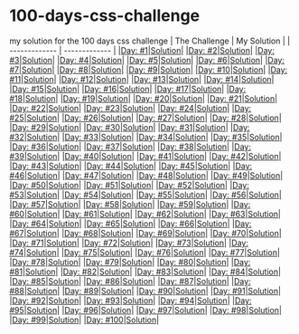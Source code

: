 # 100-days-css-challenge
my solution for the 100 days css challenge
| The Challenge   | My Solution |
| ------------- | ------------- |
    |[Day: #1](https://100dayscss/days/1/)|[Solution]()|
|[Day: #2](https://100dayscss/days/2/)|[Solution]()|
|[Day: #3](https://100dayscss/days/3/)|[Solution]()|
|[Day: #4](https://100dayscss/days/4/)|[Solution]()|
|[Day: #5](https://100dayscss/days/5/)|[Solution]()|
|[Day: #6](https://100dayscss/days/6/)|[Solution]()|
|[Day: #7](https://100dayscss/days/7/)|[Solution]()|
|[Day: #8](https://100dayscss/days/8/)|[Solution]()|
|[Day: #9](https://100dayscss/days/9/)|[Solution]()|
|[Day: #10](https://100dayscss/days/10/)|[Solution]()|
|[Day: #11](https://100dayscss/days/11/)|[Solution]()|
|[Day: #12](https://100dayscss/days/12/)|[Solution]()|
|[Day: #13](https://100dayscss/days/13/)|[Solution]()|
|[Day: #14](https://100dayscss/days/14/)|[Solution]()|
|[Day: #15](https://100dayscss/days/15/)|[Solution]()|
|[Day: #16](https://100dayscss/days/16/)|[Solution]()|
|[Day: #17](https://100dayscss/days/17/)|[Solution]()|
|[Day: #18](https://100dayscss/days/18/)|[Solution]()|
|[Day: #19](https://100dayscss/days/19/)|[Solution]()|
|[Day: #20](https://100dayscss/days/20/)|[Solution]()|
|[Day: #21](https://100dayscss/days/21/)|[Solution]()|
|[Day: #22](https://100dayscss/days/22/)|[Solution]()|
|[Day: #23](https://100dayscss/days/23/)|[Solution]()|
|[Day: #24](https://100dayscss/days/24/)|[Solution]()|
|[Day: #25](https://100dayscss/days/25/)|[Solution]()|
|[Day: #26](https://100dayscss/days/26/)|[Solution]()|
|[Day: #27](https://100dayscss/days/27/)|[Solution]()|
|[Day: #28](https://100dayscss/days/28/)|[Solution]()|
|[Day: #29](https://100dayscss/days/29/)|[Solution]()|
|[Day: #30](https://100dayscss/days/30/)|[Solution]()|
|[Day: #31](https://100dayscss/days/31/)|[Solution]()|
|[Day: #32](https://100dayscss/days/32/)|[Solution]()|
|[Day: #33](https://100dayscss/days/33/)|[Solution]()|
|[Day: #34](https://100dayscss/days/34/)|[Solution]()|
|[Day: #35](https://100dayscss/days/35/)|[Solution]()|
|[Day: #36](https://100dayscss/days/36/)|[Solution]()|
|[Day: #37](https://100dayscss/days/37/)|[Solution]()|
|[Day: #38](https://100dayscss/days/38/)|[Solution]()|
|[Day: #39](https://100dayscss/days/39/)|[Solution]()|
|[Day: #40](https://100dayscss/days/40/)|[Solution]()|
|[Day: #41](https://100dayscss/days/41/)|[Solution]()|
|[Day: #42](https://100dayscss/days/42/)|[Solution]()|
|[Day: #43](https://100dayscss/days/43/)|[Solution]()|
|[Day: #44](https://100dayscss/days/44/)|[Solution]()|
|[Day: #45](https://100dayscss/days/45/)|[Solution]()|
|[Day: #46](https://100dayscss/days/46/)|[Solution]()|
|[Day: #47](https://100dayscss/days/47/)|[Solution]()|
|[Day: #48](https://100dayscss/days/48/)|[Solution]()|
|[Day: #49](https://100dayscss/days/49/)|[Solution]()|
|[Day: #50](https://100dayscss/days/50/)|[Solution]()|
|[Day: #51](https://100dayscss/days/51/)|[Solution]()|
|[Day: #52](https://100dayscss/days/52/)|[Solution]()|
|[Day: #53](https://100dayscss/days/53/)|[Solution]()|
|[Day: #54](https://100dayscss/days/54/)|[Solution]()|
|[Day: #55](https://100dayscss/days/55/)|[Solution]()|
|[Day: #56](https://100dayscss/days/56/)|[Solution]()|
|[Day: #57](https://100dayscss/days/57/)|[Solution]()|
|[Day: #58](https://100dayscss/days/58/)|[Solution]()|
|[Day: #59](https://100dayscss/days/59/)|[Solution]()|
|[Day: #60](https://100dayscss/days/60/)|[Solution]()|
|[Day: #61](https://100dayscss/days/61/)|[Solution]()|
|[Day: #62](https://100dayscss/days/62/)|[Solution]()|
|[Day: #63](https://100dayscss/days/63/)|[Solution]()|
|[Day: #64](https://100dayscss/days/64/)|[Solution]()|
|[Day: #65](https://100dayscss/days/65/)|[Solution]()|
|[Day: #66](https://100dayscss/days/66/)|[Solution]()|
|[Day: #67](https://100dayscss/days/67/)|[Solution]()|
|[Day: #68](https://100dayscss/days/68/)|[Solution]()|
|[Day: #69](https://100dayscss/days/69/)|[Solution]()|
|[Day: #70](https://100dayscss/days/70/)|[Solution]()|
|[Day: #71](https://100dayscss/days/71/)|[Solution]()|
|[Day: #72](https://100dayscss/days/72/)|[Solution]()|
|[Day: #73](https://100dayscss/days/73/)|[Solution]()|
|[Day: #74](https://100dayscss/days/74/)|[Solution]()|
|[Day: #75](https://100dayscss/days/75/)|[Solution]()|
|[Day: #76](https://100dayscss/days/76/)|[Solution]()|
|[Day: #77](https://100dayscss/days/77/)|[Solution]()|
|[Day: #78](https://100dayscss/days/78/)|[Solution]()|
|[Day: #79](https://100dayscss/days/79/)|[Solution]()|
|[Day: #80](https://100dayscss/days/80/)|[Solution]()|
|[Day: #81](https://100dayscss/days/81/)|[Solution]()|
|[Day: #82](https://100dayscss/days/82/)|[Solution]()|
|[Day: #83](https://100dayscss/days/83/)|[Solution]()|
|[Day: #84](https://100dayscss/days/84/)|[Solution]()|
|[Day: #85](https://100dayscss/days/85/)|[Solution]()|
|[Day: #86](https://100dayscss/days/86/)|[Solution]()|
|[Day: #87](https://100dayscss/days/87/)|[Solution]()|
|[Day: #88](https://100dayscss/days/88/)|[Solution]()|
|[Day: #89](https://100dayscss/days/89/)|[Solution]()|
|[Day: #90](https://100dayscss/days/90/)|[Solution]()|
|[Day: #91](https://100dayscss/days/91/)|[Solution]()|
|[Day: #92](https://100dayscss/days/92/)|[Solution]()|
|[Day: #93](https://100dayscss/days/93/)|[Solution]()|
|[Day: #94](https://100dayscss/days/94/)|[Solution]()|
|[Day: #95](https://100dayscss/days/95/)|[Solution]()|
|[Day: #96](https://100dayscss/days/96/)|[Solution]()|
|[Day: #97](https://100dayscss/days/97/)|[Solution]()|
|[Day: #98](https://100dayscss/days/98/)|[Solution]()|
|[Day: #99](https://100dayscss/days/99/)|[Solution]()|
|[Day: #100](https://100dayscss/days/100/)|[Solution]()|
